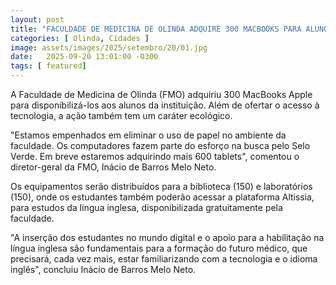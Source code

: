 ```yaml
---
layout: post
title: "FACULDADE DE MEDICINA DE OLINDA ADQUIRE 300 MACBOOKS PARA ALUNOS"
categories: [ Olinda, Cidades ]
image: assets/images/2025/setembro/20/01.jpg
date:   2025-09-20 13:01:00 -0300
tags: [ featured]
---
```

A Faculdade de Medicina de Olinda (FMO) adquiriu 300 MacBooks Apple para disponibilizá-los aos alunos da instituição. Além de ofertar o acesso à tecnologia, a ação também tem um caráter ecológico.

"Estamos empenhados em eliminar o uso de papel no ambiente da faculdade. Os computadores fazem parte do esforço na busca pelo Selo Verde. Em breve estaremos adquirindo mais 600 tablets", comentou o diretor-geral da FMO, Inácio de Barros Melo Neto.

Os equipamentos serão distribuídos para a biblioteca (150) e laboratórios (150), onde os estudantes também poderão acessar a plataforma Altissia, para estudos da língua inglesa, disponibilizada gratuitamente pela faculdade.

"A inserção dos estudantes no mundo digital e o apoio para a habilitação na língua inglesa são fundamentais para a formação do futuro médico, que precisará, cada vez mais, estar familiarizando com a tecnologia e o idioma inglês", concluiu Inácio de Barros Melo Neto.